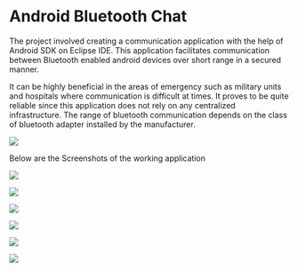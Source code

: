 Android Bluetooth Chat
======================

The project involved creating a communication application with the help of Android SDK on Eclipse IDE.
This application facilitates communication between Bluetooth enabled android devices over short range in a secured manner.

It can be highly beneficial in the areas of emergency such as military units and hospitals where communication is difficult at times. It proves to be quite reliable since this application does not rely on any centralized infrastructure. The range of bluetooth communication depends on the class of bluetooth adapter installed by the manufacturer.

![](http://i.imgur.com/4OEbmuB.png)

Below are the Screenshots of the working application

![](http://i.imgur.com/sKOMHHN.png)

![](http://i.imgur.com/FOLimic.png)

![](http://i.imgur.com/eUIxNVp.png)

![](http://i.imgur.com/oOgUuBX.png)

![](http://i.imgur.com/rNmjCN8.png)

![](http://i.imgur.com/Rehx1ly.png)

